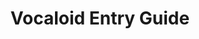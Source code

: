 ---
title: Vocaloid Entry Guide
introduction: New to Vocaloid and Hatsune Miku? No worry. Here is an easy guide
---